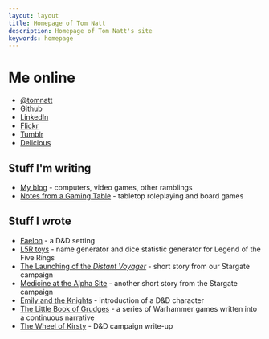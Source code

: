 ```yaml
---
layout: layout
title: Homepage of Tom Natt
description: Homepage of Tom Natt's site
keywords: homepage
---
```


# Me online

* [@tomnatt](https:www.twitter.com/tomnatt)
* [Github](https://github.com/tomnatt)
* [LinkedIn](http://uk.linkedin.com/pub/tom-natt/6/839/20b)
* [Flickr](http://www.flickr.com/photos/tomnatt/)
* [Tumblr](http://tomnatt.tumblr.com/)
* [Delicious](http://delicious.com/tomnatt)

## Stuff I'm writing

* [My blog](http://tomnatt.blogspot.com) - computers, video games, other ramblings
* [Notes from a Gaming Table](http://notesfromagamingtable.blogspot.co.uk/) - tabletop roleplaying and board games

## Stuff I wrote

* [Faelon](https://wiki.bath.ac.uk/display/faelon/) - a D&amp;D setting
* [L5R toys](/rpg/l5r) - name generator and dice statistic generator for Legend of the Five Rings
* [The Launching of the <i>Distant Voyager</i>](/rpg/boatlaunch) - short story from our Stargate campaign
* [Medicine at the Alpha Site](/rpg/medicine) - another short story from the Stargate campaign
* [Emily and the Knights](/rpg/emily) - introduction of a D&amp;D character
* [The Little Book of Grudges](http://littlebookofgrudges.blogspot.co.uk/) - a series of Warhammer games written into a continuous narrative
* [The Wheel of Kirsty](http://www.thefreekhouse.com/rpg/wheelofkirsty/) - D&amp;D campaign write-up
